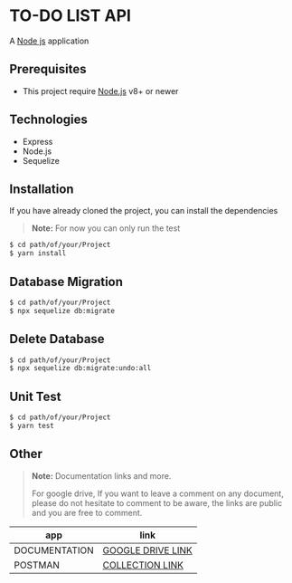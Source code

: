# TO-DO LIST API

A [Node js](https://nodejs.org/en/) application


## Prerequisites

* This project require [Node.js](https://nodejs.org/) v8+ or newer

## Technologies

* Express
* Node.js  
* Sequelize

## Installation

If you have already cloned the project, you can install the dependencies

> **Note:**
> For now you can only run the test

```sh
$ cd path/of/your/Project
$ yarn install
```

## Database Migration

```sh
$ cd path/of/your/Project
$ npx sequelize db:migrate
```

## Delete Database

```sh
$ cd path/of/your/Project
$ npx sequelize db:migrate:undo:all
```


## Unit Test

```sh
$ cd path/of/your/Project
$ yarn test
```


## Other
> **Note:**
> Documentation links and more.
> 
> For google drive, If you want to leave a comment on any document, please do not hesitate to comment to be aware, the links are public and you are free to comment.


 | app    | link |
 | ------ | ------ |
 | DOCUMENTATION | [GOOGLE DRIVE LINK](https://drive.google.com/drive/folders/1A8D6Y8TKQzjK2fgIWbdpqCojV5ZGONj3?usp=sharing) 
  | POSTMAN | [COLLECTION LINK](https://www.getpostman.com/collections/0119628a1e215744fe58) |



